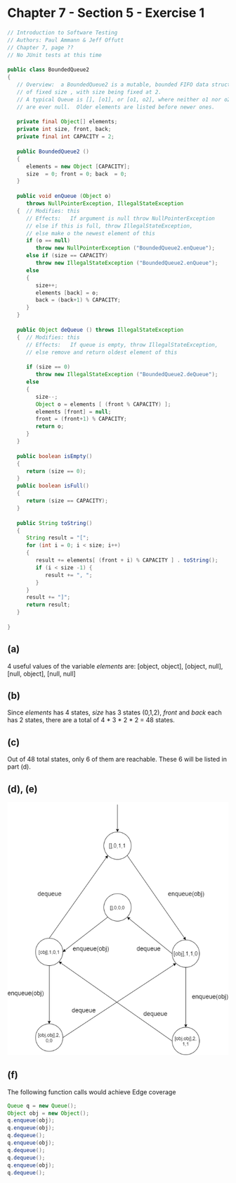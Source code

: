 # Chapter 7 - Section 5 - Exercise 1

```Java
// Introduction to Software Testing
// Authors: Paul Ammann & Jeff Offutt
// Chapter 7, page ??
// No JUnit tests at this time

public class BoundedQueue2
{ 
   // Overview:  a BoundedQueue2 is a mutable, bounded FIFO data structure
   // of fixed size , with size being fixed at 2.
   // A typical Queue is [], [o1], or [o1, o2], where neither o1 nor o2
   // are ever null.  Older elements are listed before newer ones.

   private final Object[] elements;
   private int size, front, back;
   private final int CAPACITY = 2;

   public BoundedQueue2 ()
   {
      elements = new Object [CAPACITY];
      size  = 0; front = 0; back  = 0;
   }

   public void enQueue (Object o)
      throws NullPointerException, IllegalStateException
   {  // Modifies: this
      // Effects:   If argument is null throw NullPointerException
      // else if this is full, throw IllegalStateException,
      // else make o the newest element of this
      if (o == null)
         throw new NullPointerException ("BoundedQueue2.enQueue");
      else if (size == CAPACITY)
         throw new IllegalStateException ("BoundedQueue2.enQueue");
      else
      {
         size++;
         elements [back] = o;
         back = (back+1) % CAPACITY;
      }
   }
   
   public Object deQueue () throws IllegalStateException
   {  // Modifies: this
      // Effects:   If queue is empty, throw IllegalStateException,
      // else remove and return oldest element of this
   
      if (size == 0)
         throw new IllegalStateException ("BoundedQueue2.deQueue");
      else
      {
         size--;
         Object o = elements [ (front % CAPACITY) ];
         elements [front] = null;
         front = (front+1) % CAPACITY;
         return o;
      }
   }
   
   public boolean isEmpty()
   { 
      return (size == 0); 
   }
   public boolean isFull() 
   { 
      return (size == CAPACITY); 
   }
   
   public String toString()
   {
      String result = "[";
      for (int i = 0; i < size; i++)
      {
         result += elements[ (front + i) % CAPACITY ] . toString();
         if (i < size -1) {
            result += ", ";
         }
      }
      result += "]";
      return result;
   }
   
}
```
## (a)
4 useful values of the variable *elements* are:
[object, object], [object, null], [null, object], [null, null]

## (b)
Since *elements* has 4 states, *size* has 3 states (0,1,2), *front* and *back* each has 2 states, there are a total of 4 * 3 * 2 * 2 = 48 states.

## (c)
Out of 48 total states, only 6 of them are reachable. These 6 will be listed in part (d).

## (d), (e)
![image](./Ex7.5-1.png)

## (f)
The following function calls would achieve Edge coverage
```Java
Queue q = new Queue();
Object obj = new Object();
q.enqueue(obj);
q.enqueue(obj);
q.dequeue();
q.enqueue(obj);
q.dequeue();
q.dequeue();
q.enqueue(obj);
q.dequeue();
```